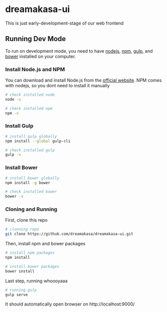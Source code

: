 # dreamakasa-ui
This is just early-development-stage of our web frontend

## Running Dev Mode
To run on development mode, you need to have [nodejs](https://nodejs.org/), [npm](https://www.npmjs.com/), [gulp](http://gulpjs.com/), and [bower](https://bower.io/) installed on your computer.

### Install Node.js and NPM
You can download and install Node.js from the [official website](https://nodejs.org/). 
NPM comes with nodejs, so you dont need to install it manually

```sh
# check installed node
node -v

# check installed npm
npm -v
```

### Install Gulp

```sh
# install gulp globally
npm install --global gulp-cli

# check installed gulp
gulp -v
```

### Install Bower

```sh
# install bower globally
npm install -g bower

# check installed bower
bower -v
```

### Cloning and Running

First, clone this repo
```sh
# clonning repo
git clone https://github.com/dreamakasa/dreamakasa-ui.git
```
Then, install npm and bower packages
```sh
# install npm packages
npm install

# install bower packages
bower install
```

Last step, running whoooyaaa
```sh
# running gulp
gulp serve
```
It should automatically open browser on http://localhost:9000/


